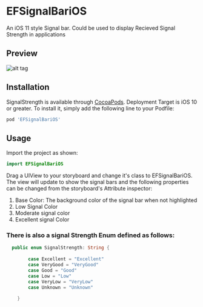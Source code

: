 # EFSignalBariOS
An iOS 11 style Signal bar. Could be used to display Recieved Signal Strength in applications

## Preview
![alt tag](https://media.giphy.com/media/YxTSAbwiRGzG8/giphy.gif)

## Installation

SignalStrength is available through [CocoaPods](http://cocoapods.org). Deployment Target is iOS 10 or greater. To install
it, simply add the following line to your Podfile:

```ruby
pod 'EFSignalBariOS'
```
## Usage
Import the project as shown:
```swift
import EFSignalBariOS
```
Drag a UIView to your storyboard and change it's class to EFSignalBariOS. The view will update to show the signal bars and the following properties can be changed from the storyboard's Attribute inspector:
1. Base Color: The background color of the signal bar when not highlighted
2. Low Signal Color
3. Moderate signal color
4. Excellent signal Color

### There is also a signal Strength Enum defined as follows:
```swift
  public enum SignalStrength: String {
        
        case Excellent = "Excellent"
        case VeryGood = "VeryGood"
        case Good = "Good"
        case Low = "Low"
        case VeryLow = "VeryLow"
        case Unknown = "Unknown"
        
    }
  ```

